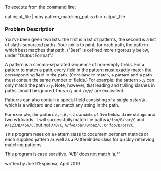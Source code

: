 To execute from the command line:

  cat input_file | ruby pattern_matching_paths.rb > output_file

### Problem Description


You've been given two lists: the first is a list of patterns, the second is a list of slash-separated paths. Your job is to print, for each path, the pattern which best matches that path. ("Best" is defined more rigorously below, under "Output Format".)

A pattern is a comma-separated sequence of non-empty fields. For a pattern to match a path, every field in the pattern must exactly match the corresponding field in the path. (Corollary: to match, a pattern and a path must contain the same number of fields.) For example: the pattern `x,y` can only match the path `x/y`. Note, however, that leading and trailing slashes in paths should be ignored, thus `x/y` and `/x/y/` are equivalent.

Patterns can also contain a special field consisting of a *single asterisk*, which is a wildcard and can match any string in the path.

For example, the pattern `A,*,B,*,C` consists of five fields: three strings and two wildcards. It will successfully match the paths `A/foo/B/bar/C` and `A/123/B/456/C`, but not `A/B/C`, `A/foo/bar/B/baz/C`, or `foo/B/bar/C`.

This program relies on a Pattern class to document pertinent metrics of each supplied pattern as well as a PatternIndex class for quickly retrieving matching patterns

This program is case sensitive. 'A/B' does not match 'a,*'

written by Joe D'Espinosa, April 2019